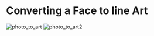 # Converting a Face to line Art
![photo_to_art](https://github.com/user-attachments/assets/298a8ef5-7fe0-4870-9f45-69cf871ee636)     ![photo_to_art2](https://github.com/user-attachments/assets/c25abaab-c4d8-46c5-bc10-899c5fc47b6b)

